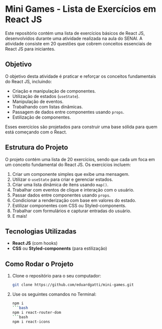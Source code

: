 # Mini Games - Lista de Exercícios em React JS

Este repositório contém uma lista de exercícios básicos de React JS, desenvolvidos durante uma atividade realizada na aula do SENAI. A atividade consiste em 20 questões que cobrem conceitos essenciais de React JS para iniciantes.

## Objetivo

O objetivo desta atividade é praticar e reforçar os conceitos fundamentais do React JS, incluindo:

- Criação e manipulação de componentes.
- Utilização de estados (`useState`).
- Manipulação de eventos.
- Trabalhando com listas dinâmicas.
- Passagem de dados entre componentes usando `props`.
- Estilização de componentes.

Esses exercícios são projetados para construir uma base sólida para quem está começando com o React.

## Estrutura do Projeto

O projeto contém uma lista de 20 exercícios, sendo que cada um foca em um conceito fundamental do React JS. Os exercícios incluem:

1. Criar um componente simples que exibe uma mensagem.
2. Utilizar o `useState` para criar e gerenciar estados.
3. Criar uma lista dinâmica de itens usando `map()`.
4. Trabalhar com eventos de clique e interação com o usuário.
5. Passar dados entre componentes usando `props`.
6. Condicionar a renderização com base em valores do estado.
7. Estilizar componentes com CSS ou Styled-components.
8. Trabalhar com formulários e capturar entradas do usuário.
9. E mais!

## Tecnologias Utilizadas

- **React JS** (com hooks)
- **CSS** ou **Styled-components** (para estilização)

## Como Rodar o Projeto

1. Clone o repositório para o seu computador:
   ```bash
   git clone https://github.com/eduardgatti/mini-games.git

2. Use os seguintes comandos no Terminal:
   ```bash
   npm i
   ```bash
   npm i react-router-dom
   ```bash
   npm i react-icons

